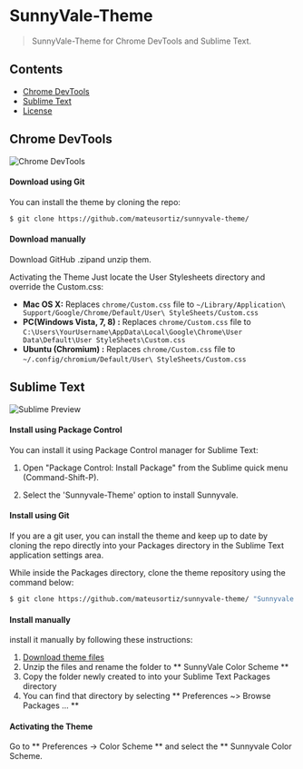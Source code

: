 # SunnyVale-Theme

> SunnyVale-Theme for Chrome DevTools and Sublime Text.

## Contents

* [Chrome DevTools](#chrome-devtools)
* [Sublime Text](#sublime-text)
* [License](LICENSE)

## Chrome DevTools

![Chrome DevTools](http://imageshack.com/a/img855/4125/rd4f.png)

#### Download using Git
You can install the theme by cloning the repo:
```sh
$ git clone https://github.com/mateusortiz/sunnyvale-theme/
```
#### Download manually
Download GitHub .zipand unzip them.

Activating the Theme
Just locate the User Stylesheets directory and override the Custom.css:

* **Mac OS X:** Replaces `chrome/Custom.css` file to `~/Library/Application\ Support/Google/Chrome/Default/User\ StyleSheets/Custom.css`
* **PC(Windows Vista, 7, 8) :** Replaces `chrome/Custom.css` file to `C:\Users\YourUsername\AppData\Local\Google\Chrome\User Data\Default\User StyleSheets\Custom.css`
* **Ubuntu (Chromium) :** Replaces `chrome/Custom.css` file to `~/.config/chromium/Default/User\ StyleSheets/Custom.css`


## Sublime Text

![Sublime Preview](http://imageshack.com/a/img823/5756/19sc.png)

#### Install using Package Control
You can install it using Package Control manager for Sublime Text:

1. Open "Package Control: Install Package" from the Sublime quick menu (Command-Shift-P).

2. Select the 'Sunnyvale-Theme' option to install Sunnyvale. 

#### Install using Git
If you are a git user, you can install the theme and keep up to date by cloning the repo directly into your Packages directory in the Sublime Text application settings area.

While inside the Packages directory, clone the theme repository using the command below:

```sh
$ git clone https://github.com/mateusortiz/sunnyvale-theme/ "Sunnyvale Color Scheme"
```

#### Install manually
install it manually by following these instructions:

1. [Download theme files](https://github.com/mateusortiz/sunnyvale-theme/archive/master.zip)
2. Unzip the files and rename the folder to ** SunnyVale Color Scheme **
3. Copy the folder newly created to into your Sublime Text Packages directory
4. You can find that directory by selecting ** Preferences ~> Browse Packages ... **

#### Activating the Theme
Go to ** Preferences -> Color Scheme ** and select the ** Sunnyvale Color Scheme.


